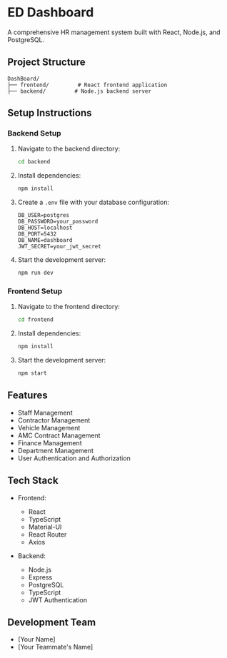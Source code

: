 # ED Dashboard

A comprehensive HR management system built with React, Node.js, and PostgreSQL.

## Project Structure

```
DashBoard/
├── frontend/         # React frontend application
├── backend/         # Node.js backend server
```

## Setup Instructions

### Backend Setup

1. Navigate to the backend directory:
   ```bash
   cd backend
   ```

2. Install dependencies:
   ```bash
   npm install
   ```

3. Create a `.env` file with your database configuration:
   ```
   DB_USER=postgres
   DB_PASSWORD=your_password
   DB_HOST=localhost
   DB_PORT=5432
   DB_NAME=dashboard
   JWT_SECRET=your_jwt_secret
   ```

4. Start the development server:
   ```bash
   npm run dev
   ```

### Frontend Setup

1. Navigate to the frontend directory:
   ```bash
   cd frontend
   ```

2. Install dependencies:
   ```bash
   npm install
   ```

3. Start the development server:
   ```bash
   npm start
   ```

## Features

- Staff Management
- Contractor Management
- Vehicle Management
- AMC Contract Management
- Finance Management
- Department Management
- User Authentication and Authorization

## Tech Stack

- Frontend:
  - React
  - TypeScript
  - Material-UI
  - React Router
  - Axios

- Backend:
  - Node.js
  - Express
  - PostgreSQL
  - TypeScript
  - JWT Authentication

## Development Team

- [Your Name]
- [Your Teammate's Name] 
